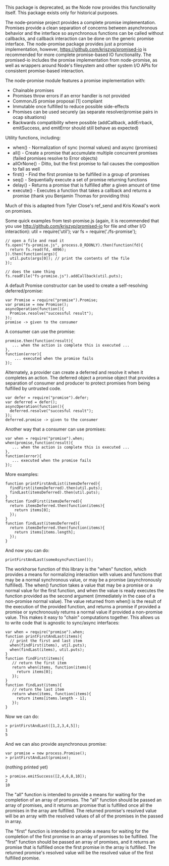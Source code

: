 This package is deprecated, as the Node now provides this functionality itself. This package exists only for historical purposes.

The node-promise project provides a complete promise implementation. Promises provide a clean separation
of concerns between asynchronous behavior and the interface so asynchronous
functions can be called without callbacks, and callback interaction can be 
done on the generic promise interface. The node-promise package provides just a promise implementation, however, https://github.com/kriszyp/promised-io is recommended for more complete promise-based IO functionality. The promised-io includes the promise implementation from node-promise, as well as wrappers around Node's filesystem and other system I/O APIs for consistent promise-based interaction.

The node-promise module features a promise implementation with:

* Chainable promises
* Promises throw errors if an error handler is not provided
* CommonJS promise proposal [1] compliant
* Immutable once fulfilled to reduce possible side-effects
* Promises can be used securely (as separate resolver/promise pairs in
ocap situations)
* Backwards compatibility where possible (addCallback, addErrback,
emitSuccess, and emitError should still behave as expected)

Utility functions, including:

* when() - Normalization of sync (normal values) and async (promises)
* all() - Create a promise that accumulate multiple concurrent promises (failed promises resolve to Error objects)
* allOrNone() - Ditto, but the first promise to fail causes the composition to fail as well
* first() - Find the first promise to be fulfilled in a group of promises
* seq() - Sequentially execute a set of promise returning functions
* delay() - Returns a promise that is fulfilled after a given amount of time
* execute() - Executes a function that takes a callback and returns a
promise (thank you Benjamin Thomas for providing this)

Much of this is adapted from Tyler Close's ref_send and Kris Kowal's work on promises. 

Some quick examples from test-promise.js (again, it is recommended that you use http://github.com/kriszyp/promised-io for file and other I/O interaction):
    util = require('util');
    var fs = require('./fs-promise');

    // open a file and read it
    fs.open("fs-promise.js", process.O_RDONLY).then(function(fd){
      return fs.read(fd, 4096);
    }).then(function(args){
      util.puts(args[0]); // print the contents of the file
    });

    // does the same thing
    fs.readFile("fs-promise.js").addCallback(util.puts);

A default Promise constructor can be used to create a self-resolving deferred/promise:

    var Promise = require("promise").Promise;
    var promise = new Promise();
    asyncOperation(function(){
      Promise.resolve("successful result");
    });
    promise -> given to the consumer
 
A consumer can use the promise:

    promise.then(function(result){
       ... when the action is complete this is executed ...
    },
    function(error){
        ... executed when the promise fails
    });

Alternately, a provider can create a deferred and resolve it when it completes an action. 
The deferred object a promise object that provides a separation of consumer and producer to protect
promises from being fulfilled by untrusted code.

    var defer = require("promise").defer;
    var deferred = defer();
    asyncOperation(function(){
      deferred.resolve("succesful result");
    });
    deferred.promise -> given to the consumer
 
Another way that a consumer can use promises:

    var when = require("promise").when;
    when(promise,function(result){
       ... when the action is complete this is executed ...
    },
    function(error){
       ... executed when the promise fails
    });

More examples:

    function printFirstAndList(itemsDeferred){
      findFirst(itemsDeferred).then(util.puts);
      findLast(itemsDeferred).then(util.puts);
    }
    function findFirst(itemsDeferred){
      return itemsDeferred.then(function(items){
        return items[0];
      });
    }
    function findLast(itemsDeferred){
      return itemsDeferred.then(function(items){
        return items[items.length];
      });
    }

And now you can do:

    printFirstAndLast(someAsyncFunction());


The workhorse function of this library is the "when" function, which provides a means for normalizing interaction with values and functions that may be a normal synchronous value, or may be a promise (asynchronously fulfilled). The when() function takes a value that may be a promise or a normal value for the first function, and when the value is ready executes the function provided as the second argument (immediately in the case of a non-promise normal value). The value returned from when() is the result of the execution of the provided function, and returns a promise if provided a promise or synchronously returns a normal value if provided a non-promise value. This makes it easy to "chain" computations together. This allows us to write code that is agnostic to sync/async interfaces:

    var when = require("promise").when;
    function printFirstAndLast(items){
      // print the first and last item
      when(findFirst(items), util.puts);
      when(findLast(items), util.puts);
    }
    function findFirst(items){
       // return the first item
       return when(items, function(items){
         return items[0];
       });
    }
    function findLast(items){
       // return the last item
       return when(items, function(items){
         return items[items.length - 1];
       });
    }

Now we can do:

    > printFirstAndLast([1,2,3,4,5]);
    1
    5

And we can also provide asynchronous promise:

    var promise = new process.Promise();
    > printFirstAndLast(promise);

(nothing printed yet)

    > promise.emitSuccess([2,4,6,8,10]);
    2
    10


The "all" function is intended to provide a means for waiting for the completion of an array of promises. The "all" function should be passed an array of promises, and it returns an promise that is fulfilled once all the promises in the array are fulfilled. The returned promise's resolved value will be an array with the resolved values of all of the promises in the passed in array.

The "first" function is intended to provide a means for waiting for the completion of the first promise in an array of promises to be fulfilled. The "first" function should be passed an array of promises, and it returns an promise that is fulfilled once the first promise in the array is fulfilled. The returned promise's resolved value will be the resolved value of the first fulfilled promise.


